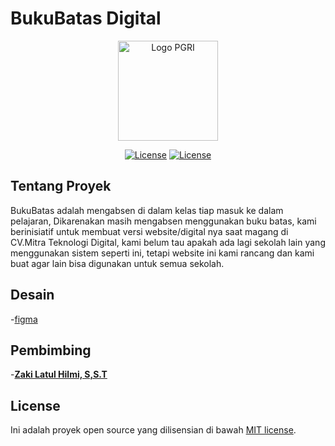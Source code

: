 # BukuBatas Digital

<p align="center">
    <a href="https://smkpgripekanbaru.sch.id/" target="_blank">
        <img src="https://gitlab.com/smk_pgri_pekanbaru/BUKU_BATAS/-/raw/master/rancangan/assets/logo/Logo_pgri.png" width="160" alt="Logo PGRI">
    <!-- </a>
    <a href="https://hoscloud.co.id/" target="_blank">
        <img src="https://gitlab.com/smk_pgri_pekanbaru/BUKU_BATAS/-/raw/master/rancangan/assets/logo/logo_hoscloud.png" width="160" alt="Logo Hoscloud">
    </a>-->
</p>

<p align="center">
<a href="https://gitlab.com/smk_pgri_pekanbaru/BUKU_BATAS/-/blob/master/CHANGELOG.md"><img src="https://img.shields.io/badge/Version-0.0.9-blue" alt="License"></a>
<a href="https://gitlab.com/smk_pgri_pekanbaru/BUKU_BATAS/-/blob/master/LICENSE"><img src="https://img.shields.io/badge/License-MIT-green" alt="License"></a>
</p>

## Tentang Proyek
BukuBatas adalah mengabsen di dalam kelas tiap masuk ke dalam pelajaran, Dikarenakan masih mengabsen menggunakan buku batas, kami berinisiatif untuk membuat versi website/digital nya saat magang di CV.Mitra Teknologi Digital, kami belum tau apakah ada lagi sekolah lain yang menggunakan sistem seperti ini, tetapi website ini kami rancang dan kami buat agar lain bisa digunakan untuk semua sekolah.

## Desain
-[figma]()

## Pembimbing
-**[Zaki Latul Hilmi, S,S.T]()**

## License

Ini adalah proyek open source yang dilisensian di bawah [MIT license](https://opensource.org/licenses/MIT). 
